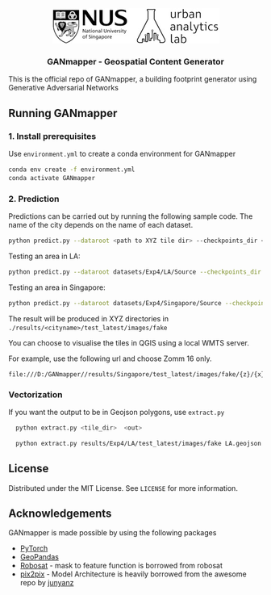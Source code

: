 <p align="center">
  <a href="https://ual.sg/">
    <img src="images/logo.jpg" alt="Logo">
  </a>
  <h3 align="center">GANmapper - Geospatial Content Generator</h3>
</p>

This is the official repo of GANmapper, a building footprint generator using Generative Adversarial Networks

## Running GANmapper 
### 1. Install prerequisites

Use `environment.yml` to create a conda environment for GANmapper

  ```sh
  conda env create -f environment.yml
  conda activate GANmapper
  ```

### 2. Prediction
Predictions can be carried out by running the following sample code. The name of the city depends on the name of each dataset.
 ```sh
 python predict.py --dataroot <path to XYZ tile dir> --checkpoints_dir <path to checkpoint> --name <cityname> 
  ```

Testing an area in LA:
 ```sh
 python predict.py --dataroot datasets/Exp4/LA/Source --checkpoints_dir checkpoints/Exp3 --name LA 
  ```

Testing an area in Singapore:
 ```sh
 python predict.py --dataroot datasets/Exp4/Singapore/Source --checkpoints_dir checkpoints/Exp3 --name Singapore 
  ```

The result will be produced in XYZ directories in `./results/<cityname>/test_latest/images/fake`

You can choose to visualise the tiles in QGIS using a local WMTS server.

For example, use the following url and choose Zomm 16 only.

```
file:///D:/GANmapper//results/Singapore/test_latest/images/fake/{z}/{x}/{y}.png
```

### Vectorization

If you want the output to be in Geojson polygons, use `extract.py`

```sh
  python extract.py <tile_dir>  <out> 
```

```sh
  python extract.py results/Exp4/LA/test_latest/images/fake LA.geojson
```

<!-- 
### Data Preparation
XYZ tiles can be prepared using QGIS. A script is prepared to 
### Training

python train.py --dataroot /dataset/Exp1/Color --name <Exp name> --model pix2pix --netG resnet_9blocks


 ```sh
  python train.py --dataroot  --name <exp name> --model pix2pix --netG resnet_9blocks
  ```
LICENSE -->

## License

Distributed under the MIT License. See `LICENSE` for more information.

<!-- CONTACT -->

<!-- ## Contact

Your Name - [@your_twitter](https://twitter.com/your_username) - email@example.com

Project Link: [https://github.com/your_username/repo_name](https://github.com/your_username/repo_name) -->



<!-- ACKNOWLEDGEMENTS -->
## Acknowledgements

GANmapper is made possible by using the following packages

* [PyTorch](https://pytorch.org/)
* [GeoPandas](https://geopandas.org/)
* [Robosat](https://github.com/mapbox/robosat) - 
 mask to feature function is borrowed from robosat
* [pix2pix](https://github.com/junyanz/pytorch-CycleGAN-and-pix2pix) - 
Model Architecture is heavily borrowed from the awesome repo by [junyanz](https://github.com/junyanz)